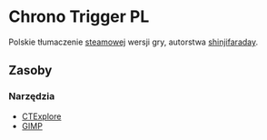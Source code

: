 # Chrono Trigger PL

Polskie tłumaczenie [steamowej](https://store.steampowered.com/app/613830/CHRONO_TRIGGER/) wersji gry, autorstwa [shinjifaraday](https://grajpopolsku.pl/forum/viewtopic.php?f=10&t=3402).

## Zasoby

### Narzędzia

* [CTExplore](https://www.rivernyxx.com/projects/download.php?pn=CT_Explore)
* [GIMP](https://www.gimp.org/)